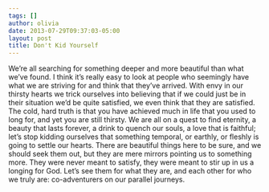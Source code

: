 ```yaml
---
tags: []
author: olivia
date: 2013-07-29T09:37:03-05:00
layout: post
title: Don't Kid Yourself
---
```


We’re all searching for something deeper and more beautiful than what we’ve found. I think it’s really easy to look at people who seemingly have what we are striving for and think that they’ve arrived. With envy in our thirsty hearts we trick ourselves into believing that if we could just be in their situation we’d be quite satisfied, we even think that they are satisfied. The cold, hard truth is that you have achieved much in life that you used to long for, and yet you are still thirsty. We are all on a quest to find eternity, a beauty that lasts forever, a drink to quench our souls, a love that is faithful; let’s stop kidding ourselves that something temporal, or earthly, or fleshly is going to settle our hearts. There are beautiful things here to be sure, and we should seek them out, but they are mere mirrors pointing us to something more. They were never meant to satisfy, they were meant to stir up in us a longing for God. Let’s see them for what they are, and each other for who we truly are: co-adventurers on our parallel journeys.

